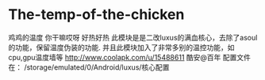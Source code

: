 # The-temp-of-the-chicken
鸡鸡的温度
你干嘛哎呀 好热好热 此模块是是二改luxus的满血核心，去除了asoul的功能，保留温度伪装的功能. 
并且此模块加入了非常多别的温控功能，如cpu,gpu温度墙等 
http://www.coolapk.com/u/15488611 酷安@百年
配置文件在：  /storage/emulated/0/Android/luxus/核心配置
